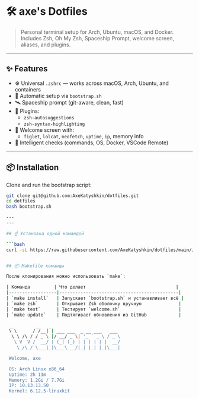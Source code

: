 # 🛠️ axe's Dotfiles

> Personal terminal setup for Arch, Ubuntu, macOS, and Docker.  
> Includes Zsh, Oh My Zsh, Spaceship Prompt, welcome screen, aliases, and plugins.

---

## ✨ Features

- ⚙️ Universal `.zshrc` — works across macOS, Arch, Ubuntu, and containers
- 🚀 Automatic setup via `bootstrap.sh`
- 🛰️ Spaceship prompt (git-aware, clean, fast)
- 🤖 Plugins:
  - `zsh-autosuggestions`
  - `zsh-syntax-highlighting`
- 🎨 Welcome screen with:
  - `figlet`, `lolcat`, `neofetch`, `uptime`, `ip`, memory info
- 🧠 Intelligent checks (commands, OS, Docker, VSCode Remote)

---

## 📦 Installation

Clone and run the bootstrap script:

```bash
git clone git@github.com:AxeKatyshkin/dotfiles.git
cd dotfiles
bash bootstrap.sh

---
---

## ☝️ Установка одной командой

```bash
curl -sL https://raw.githubusercontent.com/AxeKatyshkin/dotfiles/main/install.sh | bash


## 📦 Makefile команды

После клонирования можно использовать `make`:

| Команда         | Что делает                                  |
|------------------|---------------------------------------------|
| `make install`   | Запускает `bootstrap.sh` и устанавливает всё |
| `make zsh`       | Открывает Zsh оболочку вручную              |
| `make test`      | Тестирует `welcome.sh`                      |
| `make update`    | Подтягивает обновления из GitHub            |

 __        __   _
 \ \      / /__| | ___ ___  _ __ ___   ___
  \ \ /\ / / _ \ |/ __/ _ \| '_ ` _ \ / _ \
   \ V  V /  __/ | (_| (_) | | | | | |  __/
    \_/\_/ \___|_|\___\___/|_| |_| |_|\___|

 Welcome, axe

 OS: Arch Linux x86_64
 Uptime: 2h 13m
 Memory: 1.2Gi / 7.7Gi
 IP: 10.13.13.50
 Kernel: 6.12.5-linuxkit
